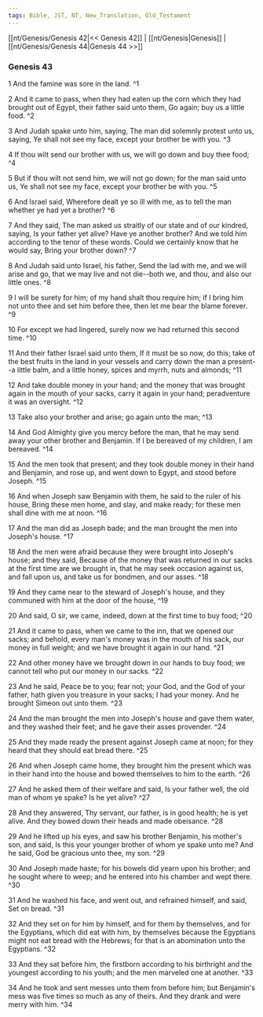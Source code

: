 ```yaml
---
tags: Bible, JST, NT, New_Translation, Old_Testament
---
```


[[nt/Genesis/Genesis 42|<< Genesis 42]] | [[nt/Genesis|Genesis]] | [[nt/Genesis/Genesis 44|Genesis 44 >>]]

### Genesis 43

1 And the famine was sore in the land.  ^1

2 And it came to pass, when they had eaten up the corn which they had brought out of Egypt, their father said unto them, Go again; buy us a little food.  ^2

3 And Judah spake unto him, saying, The man did solemnly protest unto us, saying, Ye shall not see my face, except your brother be with you.  ^3

4 If thou wilt send our brother with us, we will go down and buy thee food;  ^4

5 But if thou wilt not send him, we will not go down; for the man said unto us, Ye shall not see my face, except your brother be with you.  ^5

6 And Israel said, Wherefore dealt ye so ill with me, as to tell the man whether ye had yet a brother?  ^6

7 And they said, The man asked us straitly of our state and of our kindred, saying, Is your father yet alive? Have ye another brother? And we told him according to the tenor of these words. Could we certainly know that he would say, Bring your brother down?  ^7

8 And Judah said unto Israel, his father, Send the lad with me, and we will arise and go, that we may live and not die\--both we, and thou, and also our little ones.  ^8

9 I will be surety for him; of my hand shalt thou require him; if I bring him not unto thee and set him before thee, then let me bear the blame forever.  ^9

10 For except we had lingered, surely now we had returned this second time.  ^10

11 And their father Israel said unto them, If it must be so now, do this; take of the best fruits in the land in your vessels and carry down the man a present\--a little balm, and a little honey, spices and myrrh, nuts and almonds;  ^11

12 And take double money in your hand; and the money that was brought again in the mouth of your sacks, carry it again in your hand; peradventure it was an oversight.  ^12

13 Take also your brother and arise; go again unto the man;  ^13

14 And God Almighty give you mercy before the man, that he may send away your other brother and Benjamin. If I be bereaved of my children, I am bereaved.  ^14

15 And the men took that present; and they took double money in their hand and Benjamin, and rose up, and went down to Egypt, and stood before Joseph.  ^15

16 And when Joseph saw Benjamin with them, he said to the ruler of his house, Bring these men home, and slay, and make ready; for these men shall dine with me at noon.  ^16

17 And the man did as Joseph bade; and the man brought the men into Joseph\'s house.  ^17

18 And the men were afraid because they were brought into Joseph\'s house; and they said, Because of the money that was returned in our sacks at the first time are we brought in, that he may seek occasion against us, and fall upon us, and take us for bondmen, and our asses.  ^18

19 And they came near to the steward of Joseph\'s house, and they communed with him at the door of the house,  ^19

20 And said, O sir, we came, indeed, down at the first time to buy food;  ^20

21 And it came to pass, when we came to the inn, that we opened our sacks; and behold, every man\'s money was in the mouth of his sack, our money in full weight; and we have brought it again in our hand.  ^21

22 And other money have we brought down in our hands to buy food; we cannot tell who put our money in our sacks.  ^22

23 And he said, Peace be to you; fear not; your God, and the God of your father, hath given you treasure in your sacks; I had your money. And he brought Simeon out unto them.  ^23

24 And the man brought the men into Joseph\'s house and gave them water, and they washed their feet; and he gave their asses provender.  ^24

25 And they made ready the present against Joseph came at noon; for they heard that they should eat bread there.  ^25

26 And when Joseph came home, they brought him the present which was in their hand into the house and bowed themselves to him to the earth.  ^26

27 And he asked them of their welfare and said, Is your father well, the old man of whom ye spake? Is he yet alive?  ^27

28 And they answered, Thy servant, our father, is in good health; he is yet alive. And they bowed down their heads and made obeisance.  ^28

29 And he lifted up his eyes, and saw his brother Benjamin, his mother\'s son, and said, Is this your younger brother of whom ye spake unto me? And he said, God be gracious unto thee, my son.  ^29

30 And Joseph made haste; for his bowels did yearn upon his brother; and he sought where to weep; and he entered into his chamber and wept there.  ^30

31 And he washed his face, and went out, and refrained himself, and said, Set on bread.  ^31

32 And they set on for him by himself, and for them by themselves, and for the Egyptians, which did eat with him, by themselves because the Egyptians might not eat bread with the Hebrews; for that is an abomination unto the Egyptians.  ^32

33 And they sat before him, the firstborn according to his birthright and the youngest according to his youth; and the men marveled one at another.  ^33

34 And he took and sent messes unto them from before him; but Benjamin\'s mess was five times so much as any of theirs. And they drank and were merry with him.  ^34

 
